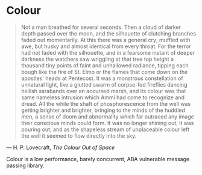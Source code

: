 # Colour

> Not a man breathed for several seconds. Then a cloud of darker depth
passed over the moon, and the silhouette of clutching branches faded
out momentarily. At this there was a general cry; muffled with awe,
but husky and almost identical from every throat. For the terror had
not faded with the silhouette, and in a fearsome instant of deeper
darkness the watchers saw wriggling at that tree top height a thousand
tiny points of faint and unhallowed radiance, tipping each bough like
the fire of St. Elmo or the flames that come down on the apostles'
heads at Pentecost. It was a monstrous constellation of unnatural
light, like a glutted swarm of corpse-fed fireflies dancing hellish
sarabands over an accursed marsh, and its colour was that same
nameless intrusion which Ammi had come to recognize and dread. All the
while the shaft of phosphorescence from the well was getting brighter
and brighter, bringing to the minds of the huddled men, a sense of
doom and abnormality which far outraced any image their conscious
minds could form. It was no longer shining out; it was pouring out;
and as the shapeless stream of unplaceable colour left the well it
seemed to flow directly into the sky.

— H. P. Lovecraft, *The Colour Out of Space*

Colour is a low performance, barely concurrent, ABA vulnerable message
passing library.